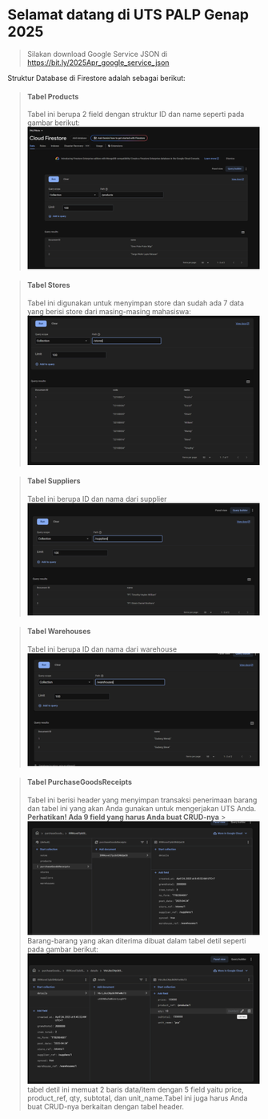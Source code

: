 # Selamat datang di UTS PALP Genap 2025

> Silakan download Google Service JSON di
> <https://bit.ly/2025Apr_google_service_json>

Struktur Database di Firestore adalah sebagai berikut:

> #### Tabel Products
>
> Tabel ini berupa 2 field dengan struktur ID dan name seperti pada gambar berikut:
> <img src="01_products.png">

> #### Tabel Stores
>
> Tabel ini digunakan untuk menyimpan store dan sudah ada 7 data yang berisi store dari masing-masing mahasiswa:
> <img src="02_stores.png">

> #### Tabel Suppliers
>
> Tabel ini berupa ID dan nama dari supplier
> <img src="03_suppliers.png">

> #### Tabel Warehouses
>
> Tabel ini berupa ID dan nama dari warehouse
> <img src="04_warehouses.png">

> #### Tabel PurchaseGoodsReceipts
>
> Tabel ini berisi header yang menyimpan transaksi penerimaan barang dan tabel ini yang akan Anda gunakan untuk mengerjakan UTS Anda.
> **Perhatikan! Ada 9 field yang harus Anda buat CRUD-nya** > <img src="05_purchaseGoodsReceipt.png">
> Barang-barang yang akan diterima dibuat dalam tabel detil seperti pada gambar berikut:
> <img src="06_purchaseGoodsReceiptDetails.png">
> tabel detil ini memuat 2 baris data/item dengan 5 field yaitu price, product_ref, qty, subtotal, dan unit_name.Tabel ini juga harus Anda buat CRUD-nya berkaitan dengan tabel header.
